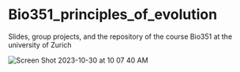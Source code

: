 # Bio351_principles_of_evolution
 Slides, group projects, and the repository of the course Bio351 at the university of Zurich
 
![Screen Shot 2023-10-30 at 10 07 40 AM](https://github.com/dasmeh/Bio351_principles_of_evolution/assets/6492012/6e5fad36-3cf5-4a22-8406-659fcdd1d338)
